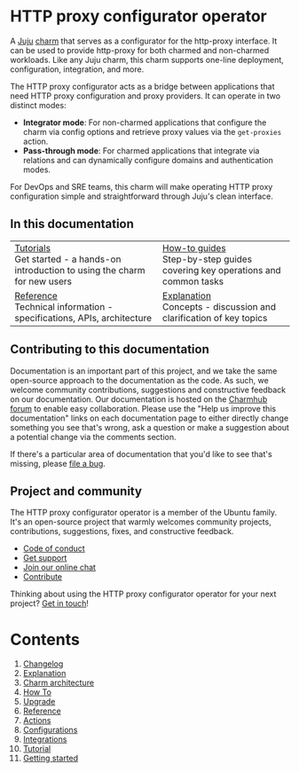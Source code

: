 # HTTP proxy configurator operator

A [Juju](https://juju.is/) [charm](https://documentation.ubuntu.com/juju/3.6/reference/charm/) that serves as a configurator for the http-proxy interface. It can be used to provide http-proxy for both charmed and non-charmed workloads. Like any Juju charm, this charm supports one-line deployment, configuration, integration, and more. 

The HTTP proxy configurator acts as a bridge between applications that need HTTP proxy configuration and proxy providers.
It can operate in two distinct modes:
- **Integrator mode**: For non-charmed applications that configure the charm via config options and retrieve proxy values via the `get-proxies` action.
- **Pass-through mode**: For charmed applications that integrate via relations and can dynamically configure domains and authentication modes.

For DevOps and SRE teams, this charm will make operating HTTP proxy configuration simple and straightforward through Juju's clean interface.

## In this documentation

| | |
|--|--|
|  [Tutorials](https://charmhub.io/http-proxy-configurator/docs/tutorial-getting-started)</br>  Get started - a hands-on introduction to using the charm for new users </br> |  [How-to guides](https://charmhub.io/http-proxy-configurator/docs/how-to-contribute) </br> Step-by-step guides covering key operations and common tasks |
| [Reference](https://charmhub.io/http-proxy-configurator/docs/reference-actions) </br> Technical information - specifications, APIs, architecture | [Explanation](https://charmhub.io/http-proxy-configurator/docs/explanation-charm-architecture) </br> Concepts - discussion and clarification of key topics  |

## Contributing to this documentation

Documentation is an important part of this project, and we take the same open-source approach to the documentation as 
the code. As such, we welcome community contributions, suggestions and constructive feedback on our documentation. 
Our documentation is hosted on the [Charmhub forum](https://discourse.charmhub.io/) 
to enable easy collaboration. Please use the "Help us improve this documentation" links on each documentation page to 
either directly change something you see that's wrong, ask a question or make a suggestion about a potential change via 
the comments section.

If there's a particular area of documentation that you'd like to see that's missing, please 
[file a bug](https://github.com/canonical/http-proxy-operators/issues).

## Project and community

The HTTP proxy configurator operator is a member of the Ubuntu family. It's an open-source project that warmly welcomes community 
projects, contributions, suggestions, fixes, and constructive feedback.

- [Code of conduct](https://ubuntu.com/community/code-of-conduct)
- [Get support](https://discourse.charmhub.io/)
- [Join our online chat](https://matrix.to/#/#charmhub-charmdev:ubuntu.com)
- [Contribute](https://github.com/canonical/http-proxy-operators/blob/main/http-proxy-configurator-operator/CONTRIBUTING.md)

Thinking about using the HTTP proxy configurator operator for your next project? 
[Get in touch](https://matrix.to/#/#charmhub-charmdev:ubuntu.com)!

# Contents

1. [Changelog](changelog.md)
2. [Explanation](explanation)
  1. [Charm architecture](explanation/charm-architecture.md)
3. [How To](how-to)
  1. [Upgrade](how-to/upgrade.md)
4. [Reference](reference)
  1. [Actions](reference/actions.md)
  2. [Configurations](reference/configurations.md)
  3. [Integrations](reference/integrations.md)
5. [Tutorial](tutorial)
  1. [Getting started](tutorial/getting-started.md)

